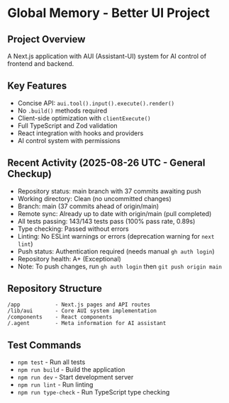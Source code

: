 # Global Memory - Better UI Project

## Project Overview
A Next.js application with AUI (Assistant-UI) system for AI control of frontend and backend.

## Key Features
- Concise API: `aui.tool().input().execute().render()`
- No `.build()` methods required
- Client-side optimization with `clientExecute()`
- Full TypeScript and Zod validation
- React integration with hooks and providers
- AI control system with permissions

## Recent Activity (2025-08-26 UTC - General Checkup)
- Repository status: main branch with 37 commits awaiting push
- Working directory: Clean (no uncommitted changes)
- Branch: main (37 commits ahead of origin/main)
- Remote sync: Already up to date with origin/main (pull completed)
- All tests passing: 143/143 tests pass (100% pass rate, 0.89s)
- Type checking: Passed without errors
- Linting: No ESLint warnings or errors (deprecation warning for `next lint`)
- Push status: Authentication required (needs manual `gh auth login`)
- Repository health: A+ (Exceptional)
- Note: To push changes, run `gh auth login` then `git push origin main`

## Repository Structure
```
/app           - Next.js pages and API routes
/lib/aui       - Core AUI system implementation
/components    - React components
/.agent        - Meta information for AI assistant
```

## Test Commands
- `npm test` - Run all tests
- `npm run build` - Build the application
- `npm run dev` - Start development server
- `npm run lint` - Run linting
- `npm run type-check` - Run TypeScript type checking